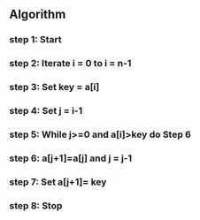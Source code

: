 ## Algorithm

### step 1: Start
### step 2: Iterate i = 0 to i = n-1
### step 3: Set key = a[i] 
### step 4: Set j = i-1 
### step 5: While j>=0 and a[i]>key do Step 6 
### step 6: a[j+1]=a[j] and j = j-1
### step 7: Set a[j+1]= key
### step 8: Stop

